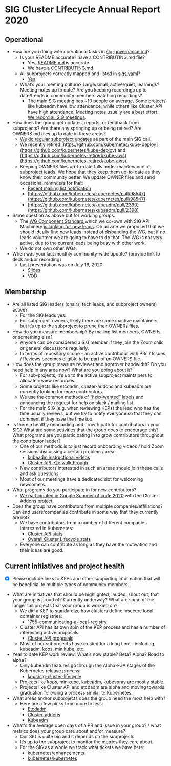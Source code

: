 # SIG Cluster Lifecycle Annual Report 2020

## Operational

* How are you doing with operational tasks in
[sig-governance.md](https://git.k8s.io/community/committee-steering/governance/sig-governance.md)?
  * Is your README accurate? have a CONTRIBUTING.md file?
    * Yes, [README.md](https://git.k8s.io/community/sig-cluster-lifecycle/README.md) is accurate
    * We have a [CONTRIBUTING.md](https://git.k8s.io/community/sig-cluster-lifecycle/CONTRIBUTING.md)
  * All subprojects correctly mapped and listed in [sigs.yaml](https://git.k8s.io/community/sig-list.md)?
    * [Yes](https://git.k8s.io/community/sig-cluster-lifecycle/README.md#subprojects)
  * What’s your meeting culture? Large/small, active/quiet, learnings? Meeting notes up to date? Are you keeping
  recordings up to date/trends in community members watching recordings?
    * The main SIG meeting has ~10 people on average. Some projects like kubeadm have low attendance,
    while others like Cluster API have high attendance. Meeting notes usually are a best effort.
    [We record all SIG meetings](https://www.youtube.com/playlist?list=PL69nYSiGNLP29D0nYgAGWt1ZFqS9Z7lw4).
* How does the group get updates, reports, or feedback from subprojects? Are there any springing up or being
retired? Are OWNERS.md files up to date in these areas?
  * [We do regular subproject updates](https://docs.google.com/document/d/1Gmc7LyCIL_148a9Tft7pdhdee0NBHdOfHS1SAF0duI4/edit)
  as part of the main SIG call.
  * We recently retired [https://github.com/kubernetes/kube-deploy](https://github.com/kubernetes/kube-deploy) and
  [https://github.com/kubernetes-retired/kube-aws](https://github.com/kubernetes-retired/kube-aws).
  * Keeping OWNERS files up-to-date falls under maintenance of subproject leads. We hope that they keep
  them up-to-date as they know their community better. We update OWNER files and send occasional reminders for that:
    * [Recent mailing list notification](https://groups.google.com/g/kubernetes-sig-cluster-lifecycle/c/KH8g4WRjOAE)
    * [https://github.com/kubernetes/kubernetes/pull/98547](https://github.com/kubernetes/kubernetes/pull/98547)
    * [https://github.com/kubernetes/kubeadm/pull/2390](https://github.com/kubernetes/kubeadm/pull/2390)
* Same question as above but for working groups.
  * The [WG Component Standard ](https://git.k8s.io/community/wg-component-standard) which we co-own with
  SIG API Machinery [is looking for new leads](https://groups.google.com/g/kubernetes-wg-component-standard/c/sNAqDptjJug/m/P87KtaZuAgAJ).
  On private we proposed that we should ideally find new leads instead of disbanding the WG,
  but if no leads volunteer we are going to have to do that. The WG is not very active, due to the current
  leads being busy with other work.
  * We do not own other WGs.
* When was your last monthly community-wide update? (provide link to deck and/or recording)
  * Last presentation was on July 16, 2020:
    * [Slides](https://docs.google.com/presentation/d/1ZEDeF6lqxP-LmxCRa2EBmDS1sZFAv3RmrdQOUyd6IAc/edit?usp=sharing)
    * [VOD](https://www.youtube.com/watch?v=J3O8fXTm3HE)

## Membership

* Are all listed SIG leaders (chairs, tech leads, and subproject owners) active?
  * For the SIG leads yes.
  * For subproject owners, likely there are some inactive maintainers, but it’s up to the subproject to prune their OWNERs files.
* How do you measure membership? By mailing list members, OWNERs, or something else?
  * Anyone can be considered a SIG member if they join the Zoom calls or general discussions regularly.
  * In terms of repository scope - an active contributor with PRs / Issues / Reviews becomes eligible to be part of an OWNERS file.
* How does the group measure reviewer and approver bandwidth? Do you need help in any area now? What are you doing about it?
  * For sub-projects, it’s up to the active subproject maintainers to allocate review resources.
  * Some projects like etcdadm, cluster-addons and kubeadm are currently looking for more contributors.
  * We use the common methods of
  [“help-wanted” labels](https://github.com/kubernetes-sigs/cluster-api/issues?q=is%3Aissue+is%3Aopen+label%3A%22help+wanted%22)
  and announcing the request for help on slack / mailing list.
  * For the main SIG (e.g. when reviewing KEPs) the lead who has the time usually reviews, but we try to notify everyone
  so that they can comment if they have the time too.
* Is there a healthy onboarding and growth path for contributors in your SIG?
What are some activities that the group does to encourage this? What programs are you participating in to grow contributors
throughout the contributor ladder?
  * One of our methods is to just record onboarding videos / hold Zoom sessions discussing a certain problem / area:
    * [kubeadm instructional videos](https://git.k8s.io/kubeadm/CONTRIBUTING.md#instructional-videos)
    * [Cluster API e2e walkthrough](https://groups.google.com/g/kubernetes-sig-cluster-lifecycle/c/gBbbXrUThT4/m/uS3-Z2mfDAAJ)
  * New contributors interested in such an areas should join these calls and ask questions.
  * Most of our meetings have a dedicated slot for welcoming newcomers.
* What programs do you participate in for new contributors?
  * [We participated in Google Summer of code 2020](https://kubernetes.io/blog/2020/09/16/gsoc20-building-operators-for-cluster-addons/)
  with the Cluster Addons project.
* Does the group have contributors from multiple companies/affiliations? Can end users/companies contribute in some way that
they currently are not?
  * We have contributors from a number of different companies interested in Kubernetes:
    * [Cluster API stats](https://k8s.devstats.cncf.io/d/8/company-statistics-by-repository-group?orgId=1&var-period=d7&var-metric=contributions&var-repogroup_name=SIG%20Cluster%20Lifecycle%20(Cluster%20API)&var-companies=All)
    * [Overall Cluster Lifecycle stats](https://k8s.devstats.cncf.io/d/8/company-statistics-by-repository-group?orgId=1&var-period=d7&var-metric=contributions&var-repogroup_name=SIG%20Cluster%20Lifecycle&var-companies=All)
  * Everyone can contribute as long as they have the motivation and their ideas are good.

## Current initiatives and project health

* [x] Please include links to KEPs and other supporting information that will be beneficial to multiple types of community members.
* What are initiatives that should be highlighted, lauded, shout out, that your group is proud of? Currently underway?
What are some of the longer tail projects that your group is working on?
  * We did a KEP to standardize how clusters define insecure local container registries:
    * [1755-communicating-a-local-registry](https://git.k8s.io/enhancements/keps/sig-cluster-lifecycle/generic/1755-communicating-a-local-registry)
  * Cluster API has its own spin of the KEP process and has a number of interesting active proposals:
    * [Cluster API proposals](https://github.com/kubernetes-sigs/cluster-api/tree/master/docs/proposals)
  * Most of our subprojects have existed for a long time - including, kubeadm, kops, minikube, etc.
* Year to date KEP work review: What’s now stable? Beta? Alpha? Road to alpha?
  * Only kubeadm features go through the Alpha->GA stages of the Kubernetes release process:
    * [keps/sig-cluster-lifecycle](https://https://git.k8s.io/enhancements/keps/sig-cluster-lifecycle)
  * Projects like kops, minikube, kubeadm, kubespray are mostly stable.
  * Projects like Cluster API and etcdadm are alpha and moving towards graduation following a process similar to Kubernetes.
* What areas and/or subprojects does the group need the most help with?
  * Here are a few picks from more to less:
    * [Etcdadm](https://github.com/kubernetes-sigs/etcdadm)
    * [Cluster-addons](https://github.com/kubernetes-sigs/cluster-addons)
    * [Kubeadm](https://github.com/kubernetes/kubeadm)
* What's the average open days of a PR and Issue in your group? / what metrics does your group care about and/or measure?
  * Our SIG is quite big and it depends on the subprojects.
  * It’s up to the subproject to monitor the metrics they care about.
  * For the SIG as a whole we track what tickets we have here:
    * [kubernetes/enhancements](https://github.com/kubernetes/enhancements/labels/sig%2Fcluster-lifecycle)
    * [kubernetes/kubernetes](https://github.com/kubernetes/kubernetes/labels/sig%2Fcluster-lifecycle)
